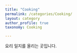 ```yaml
---
title: "Cooking"
permalink: /categories/Cooking/
layout: category
author_profile: true
taxonomy: Cooking

---
```


요리 일지를 올리는 곳입니다.